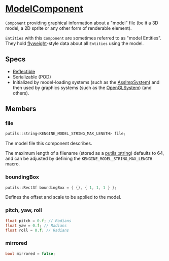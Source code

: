 # [ModelComponent](ModelComponent.hpp)

`Component` providing graphical information about a "model" file (be it a 3D model, a 2D sprite or any other form of renderable element).

`Entities` with this `Component` are sometimes referred to as "model Entities". They hold [flyweight](https://www.wikiwand.com/en/Flyweight_pattern)-style data about all `Entities` using the model.

## Specs

* [Reflectible](https://github.com/phisko/putils/blob/master/reflection.md)
* Serializable (POD)
* Initialized by model-loading systems (such as the [AssImpSystem](../../systems/assimp/AssImpSystem.md)) and then used by graphics systems (such as the [OpenGLSystem](../../systems/opengl/OpenGLSystem.md)) (and others).

## Members

### file

```cpp
putils::string<KENGINE_MODEL_STRING_MAX_LENGTH> file;
```

The model file this component describes.

The maximum length of a filename (stored as a [putils::string](https://github.com/phisko/putils/blob/master/string.hpp)) defaults to 64, and can be adjusted by defining the `KENGINE_MODEL_STRING_MAX_LENGTH` macro.

### boundingBox

```cpp
putils::Rect3f boundingBox = { {}, { 1, 1, 1 } };
```

Defines the offset and scale to be applied to the model.

### pitch, yaw, roll

```cpp
float pitch = 0.f; // Radians
float yaw = 0.f; // Radians
float roll = 0.f; // Radians
```

### mirrored

```cpp
bool mirrored = false;
```
